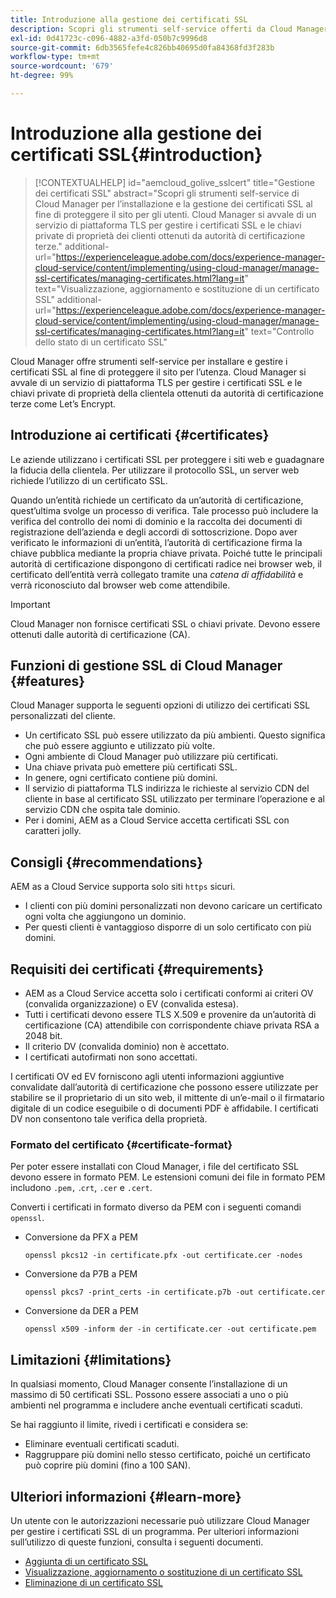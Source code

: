 ```yaml
---
title: Introduzione alla gestione dei certificati SSL
description: Scopri gli strumenti self-service offerti da Cloud Manager per l’installazione dei certificati SSL.
exl-id: 0d41723c-c096-4882-a3fd-050b7c9996d8
source-git-commit: 6db3565fefe4c826bb40695d0fa84368fd3f283b
workflow-type: tm+mt
source-wordcount: '679'
ht-degree: 99%

---
```



# Introduzione alla gestione dei certificati SSL{#introduction}

>[!CONTEXTUALHELP]
>id="aemcloud_golive_sslcert"
>title="Gestione dei certificati SSL"
>abstract="Scopri gli strumenti self-service di Cloud Manager per l’installazione e la gestione dei certificati SSL al fine di proteggere il sito per gli utenti. Cloud Manager si avvale di un servizio di piattaforma TLS per gestire i certificati SSL e le chiavi private di proprietà dei clienti ottenuti da autorità di certificazione terze."
>additional-url="https://experienceleague.adobe.com/docs/experience-manager-cloud-service/content/implementing/using-cloud-manager/manage-ssl-certificates/managing-certificates.html?lang=it" text="Visualizzazione, aggiornamento e sostituzione di un certificato SSL"
>additional-url="https://experienceleague.adobe.com/docs/experience-manager-cloud-service/content/implementing/using-cloud-manager/manage-ssl-certificates/managing-certificates.html?lang=it" text="Controllo dello stato di un certificato SSL"

Cloud Manager offre strumenti self-service per installare e gestire i certificati SSL al fine di proteggere il sito per l’utenza. Cloud Manager si avvale di un servizio di piattaforma TLS per gestire i certificati SSL e le chiavi private di proprietà della clientela ottenuti da autorità di certificazione terze come Let’s Encrypt.

## Introduzione ai certificati {#certificates}

Le aziende utilizzano i certificati SSL per proteggere i siti web e guadagnare la fiducia della clientela. Per utilizzare il protocollo SSL, un server web richiede l’utilizzo di un certificato SSL.

Quando un’entità richiede un certificato da un’autorità di certificazione, quest’ultima svolge un processo di verifica. Tale processo può includere la verifica del controllo dei nomi di dominio e la raccolta dei documenti di registrazione dell’azienda e degli accordi di sottoscrizione. Dopo aver verificato le informazioni di un’entità, l’autorità di certificazione firma la chiave pubblica mediante la propria chiave privata. Poiché tutte le principali autorità di certificazione dispongono di certificati radice nei browser web, il certificato dell’entità verrà collegato tramite una *catena di affidabilità* e verrà riconosciuto dal browser web come attendibile.

>[!IMPORTANT]
>
>Cloud Manager non fornisce certificati SSL o chiavi private. Devono essere ottenuti dalle autorità di certificazione (CA).

## Funzioni di gestione SSL di Cloud Manager {#features}

Cloud Manager supporta le seguenti opzioni di utilizzo dei certificati SSL personalizzati del cliente.

* Un certificato SSL può essere utilizzato da più ambienti. Questo significa che può essere aggiunto e utilizzato più volte.
* Ogni ambiente di Cloud Manager può utilizzare più certificati.
* Una chiave privata può emettere più certificati SSL.
* In genere, ogni certificato contiene più domini.
* Il servizio di piattaforma TLS indirizza le richieste al servizio CDN del cliente in base al certificato SSL utilizzato per terminare l’operazione e al servizio CDN che ospita tale dominio.
* Per i domini, AEM as a Cloud Service accetta certificati SSL con caratteri jolly.

## Consigli {#recommendations}

AEM as a Cloud Service supporta solo siti `https` sicuri.

* I clienti con più domini personalizzati non devono caricare un certificato ogni volta che aggiungono un dominio.
* Per questi clienti è vantaggioso disporre di un solo certificato con più domini.

## Requisiti dei certificati {#requirements}

* AEM as a Cloud Service accetta solo i certificati conformi ai criteri OV (convalida organizzazione) o EV (convalida estesa).
* Tutti i certificati devono essere TLS X.509 e provenire da un’autorità di certificazione (CA) attendibile con corrispondente chiave privata RSA a 2048 bit.
* Il criterio DV (convalida dominio) non è accettato.
* I certificati autofirmati non sono accettati.

I certificati OV ed EV forniscono agli utenti informazioni aggiuntive convalidate dall’autorità di certificazione che possono essere utilizzate per stabilire se il proprietario di un sito web, il mittente di un’e-mail o il firmatario digitale di un codice eseguibile o di documenti PDF è affidabile. I certificati DV non consentono tale verifica della proprietà.

### Formato del certificato {#certificate-format}

Per poter essere installati con Cloud Manager, i file del certificato SSL devono essere in formato PEM. Le estensioni comuni dei file in formato PEM includono `.pem,` .`crt`, `.cer` e `.cert`.

Converti i certificati in formato diverso da PEM con i seguenti comandi `openssl`.

* Conversione da PFX a PEM

  ```shell
  openssl pkcs12 -in certificate.pfx -out certificate.cer -nodes
  ```

* Conversione da P7B a PEM

  ```shell
  openssl pkcs7 -print_certs -in certificate.p7b -out certificate.cer
  ```

* Conversione da DER a PEM

  ```shell
  openssl x509 -inform der -in certificate.cer -out certificate.pem
  ```

## Limitazioni {#limitations}

In qualsiasi momento, Cloud Manager consente l’installazione di un massimo di 50 certificati SSL. Possono essere associati a uno o più ambienti nel programma e includere anche eventuali certificati scaduti.

Se hai raggiunto il limite, rivedi i certificati e considera se:

* Eliminare eventuali certificati scaduti.
* Raggruppare più domini nello stesso certificato, poiché un certificato può coprire più domini (fino a 100 SAN).

## Ulteriori informazioni {#learn-more}

Un utente con le autorizzazioni necessarie può utilizzare Cloud Manager per gestire i certificati SSL di un programma. Per ulteriori informazioni sull’utilizzo di queste funzioni, consulta i seguenti documenti.

* [Aggiunta di un certificato SSL](/help/implementing/cloud-manager/managing-ssl-certifications/add-ssl-certificate.md)
* [Visualizzazione, aggiornamento o sostituzione di un certificato SSL](/help/implementing/cloud-manager/managing-ssl-certifications/managing-certificates.md)
* [Eliminazione di un certificato SSL](/help/implementing/cloud-manager/managing-ssl-certifications/managing-certificates.md)

